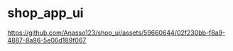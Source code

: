 # shop_app_ui

https://github.com/Anasso123/shop_ui/assets/59660644/02f230bb-f8a9-4887-8a96-5e06d189f067


